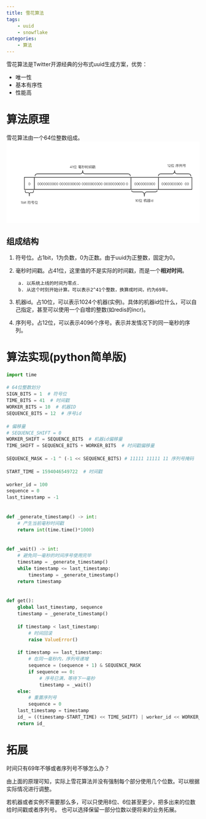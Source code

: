 ```yaml
---
title: 雪花算法
tags: 
    - uuid
    - snowflake
categories:
	- 算法
---
```


雪花算法是Twitter开源经典的分布式uuid生成方案，优势：

- 唯一性
- 基本有序性
- 性能高

# 算法原理

雪花算法由一个64位整数组成。
![雪花算法](snowflake/snowflake.png)

## 组成结构

1. 符号位。占1bit，1为负数，0为正数。由于uuid为正整数，固定为0。
2. 毫秒时间戳。占41位，这里值的不是实际的时间戳，而是一个**相对时间**。

        a. 以系统上线的时间为零点.
        b. 从这个时刻开始计算。可以表示2^41个整数，换算成时间，约为69年。
3. 机器id。占10位，可以表示1024个机器(实例)。具体的机器id位什么，可以自己指定，甚至可以使用一个自增的整数(如redis的incr)。
4. 序列号。占12位，可以表示4096个序号。表示并发情况下的同一毫秒的序列。

# 算法实现(python简单版)


```python
import time

# 64位整数划分
SIGN_BITS = 1  # 符号位
TIME_BITS = 41  # 时间戳
WORKER_BITS = 10  # 机器ID
SEQUENCE_BITS = 12  # 序号id

# 偏移量
# SEQUENCE_SHIFT = 0
WORKER_SHIFT = SEQUENCE_BITS  # 机器id偏移量
TIME_SHIFT = SEQUENCE_BITS + WORKER_BITS  # 时间戳偏移量

SEQUENCE_MASK = -1 ^ (-1 << SEQUENCE_BITS) # 11111 11111 11 序列号掩码

START_TIME = 1594046549722  # 时间戳

worker_id = 100
sequence = 0
last_timestamp = -1


def _generate_timestamp() -> int:
    # 产生当前毫秒时间戳
    return int(time.time()*1000)


def _wait() -> int:
    # 避免同一毫秒的时间序号使用完毕
    timestamp = _generate_timestamp()
    while timestamp <= last_timestamp:
        timestamp = _generate_timestamp()
    return timestamp


def get():
    global last_timestamp, sequence
    timestamp = _generate_timestamp()

    if timestamp < last_timestamp:
        # 时间回滚
        raise ValueError()

    if timestamp == last_timestamp:
        # 在同一毫秒内，序列号递增
        sequence = (sequence + 1) & SEQUENCE_MASK
        if sequence == 0:
            # 序号已满，等待下一毫秒
            timestamp = _wait()
    else:
        # 重置序列号
        sequence = 0
    last_timestamp = timestamp
    id_ = ((timestamp-START_TIME) << TIME_SHIFT) | worker_id << WORKER_SHIFT | sequence
    return id_

```

# 拓展

时间只有69年不够或者序列号不够怎么办？

由上面的原理可知，实际上雪花算法并没有强制每个部分使用几个位数。可以根据实际情况进行调整。

若机器或者实例不需要那么多，可以只使用8位、6位甚至更少，把多出来的位数给时间戳或者序列号。
也可以选择保留一部分位数以便将来的业务拓展。